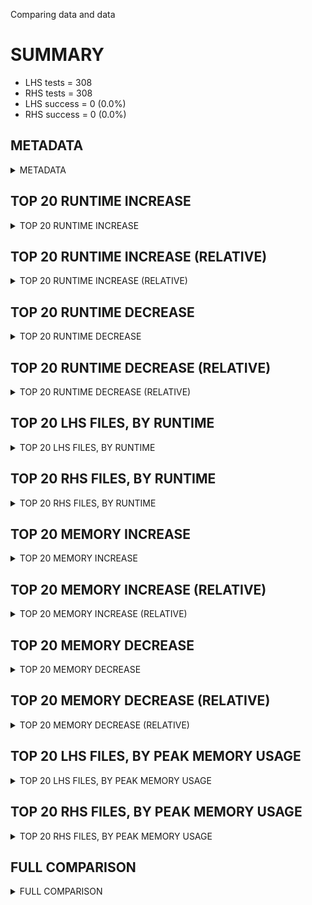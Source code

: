 Comparing data and data


# SUMMARY
- LHS tests = 308
- RHS tests = 308
- LHS success = 0  (0.0%)
- RHS success = 0  (0.0%)


## METADATA

<details><summary>METADATA</summary>

# LHS
<pre>
Ramon benchmark for Z3
-
Job description: dio on certora random seed
Job tag: dio_certora_random_seed
Runner: lev-ripper
Z3 repo: Z3Prover/z3
Z3 commit: 14e2aadad0b55b8b6c52e52ea534f9470c8f88dd
Z3 branch: 
Z3 options: "-T:600 lp.dio_eqs=true -st smt.random_seed=159"
Z3 inputs: inputs/certora
Z3 commit message: include LICENSE.txt in wheels (#7614)

Update setup.py so that we copy LICENSE.TXT to src/api/python before
creating the sdist.  Any wheels built from this sdist will now
contain the LICENSE.txt file.

Fixes #7604

</pre>
# RHS
<pre>
Ramon benchmark for Z3
-
Job description: dio on certora random seed
Job tag: dio_certora_random_seed
Runner: lev-ripper
Z3 repo: Z3Prover/z3
Z3 commit: 14e2aadad0b55b8b6c52e52ea534f9470c8f88dd
Z3 branch: 
Z3 options: "-T:600 lp.dio_eqs=true -st smt.random_seed=159"
Z3 inputs: inputs/certora
Z3 commit message: include LICENSE.txt in wheels (#7614)

Update setup.py so that we copy LICENSE.TXT to src/api/python before
creating the sdist.  Any wheels built from this sdist will now
contain the LICENSE.txt file.

Fixes #7604

</pre>
</details>


## TOP 20 RUNTIME INCREASE

<details><summary>TOP 20 RUNTIME INCREASE</summary>

|FILE                                                                                        |TIME_L     |TIME_R     |DIFF(s)    |DIFF(%)|
|-------------|-------------:|-------------:|--------------:|------------:|
</details>


## TOP 20 RUNTIME INCREASE (RELATIVE)

<details><summary>TOP 20 RUNTIME INCREASE (RELATIVE)</summary>

|FILE                                                                                        |TIME_L     |TIME_R     |DIFF(s)    |DIFF(%)|
|-------------|-------------:|-------------:|--------------:|------------:|
</details>


## TOP 20 RUNTIME DECREASE

<details><summary>TOP 20 RUNTIME DECREASE</summary>

|FILE                                                                                        |TIME_L     |TIME_R     |DIFF(s)    |DIFF(%)|
|-------------|-------------:|-------------:|--------------:|------------:|
</details>


## TOP 20 RUNTIME DECREASE (RELATIVE)

<details><summary>TOP 20 RUNTIME DECREASE (RELATIVE)</summary>

|FILE                                                                                        |TIME_L     |TIME_R     |DIFF(s)    |DIFF(%)|
|-------------|-------------:|-------------:|--------------:|------------:|
</details>


## TOP 20 LHS FILES, BY RUNTIME

<details><summary>TOP 20 LHS FILES, BY RUNTIME</summary>

|FILE                                                                                       |TIME     |MEM        |
|------------|----------:|---------:|
|25959_5dee2e2f6ef44465a2bea4b085818948_69_QF_UFDTNIA.smt2                                  |   0.010s |1484.0KiB|
|72658_63104dadde9c6026353f_71_QF_UFDTNIA.smt2                                              |   0.009s |1560.0KiB|
|30078_f817a923328f75af7e60_27_QF_UFDTNIA.smt2                                              |   0.009s |1560.0KiB|
|940_590f27b1c3c800d3243e_31_QF_UFLIA.smt2                                                  |   0.008s |1564.0KiB|
|3106_afb7bc55417e43d7a22790c3576f04fc_37_QF_UFLIA.smt2                                     |   0.008s |1564.0KiB|
|39657_1c7158801cd59dc13f05_44_QF_UFLIA.smt2                                                |   0.008s |1556.0KiB|
|3106_afb7bc55417e43d7a22790c3576f04fc_37_QF_UFDTLIA.smt2                                   |   0.008s |1560.0KiB|
|25959_5dee2e2f6ef44465a2bea4b085818948_68_QF_UFDTNIA.smt2                                  |   0.008s |1788.0KiB|
|52759_bec3a2272267494faeecb6bfaf253e3b_11_QF_UFDTNIA.smt2                                  |   0.007s |1560.0KiB|
|44289_e5a2e5c780236919ee6a_18_QF_UFDTLIA.smt2                                              |   0.007s |1560.0KiB|
|44289_4066055e0f64d96da11a_15_QF_UFDTLIA.smt2                                              |   0.007s |1560.0KiB|
|63058_aa742630eef64f949de269382c1f9035_25_UFDTLIA.smt2                                     |   0.007s |1552.0KiB|
|44289_e5a2e5c780236919ee6a_18_QF_UFDTNIA.smt2                                              |   0.007s |1412.0KiB|
|41958_32933c5a1384696720a2_63_QF_UFLIA.smt2                                                |   0.007s |1560.0KiB|
|11775_ad46e5b8db4748c51973_43_QF_UFLIA.smt2                                                |   0.007s |1556.0KiB|
|44289_e5a2e5c780236919ee6a_17_QF_UFDTLIA.smt2                                              |   0.007s |1552.0KiB|
|44289_4066055e0f64d96da11a_14_QF_UFDTLIA.smt2                                              |   0.007s |1596.0KiB|
|17512_5c1021b0faa6b6e1791b_20_QF_UFNIA.smt2                                                |   0.007s |1328.0KiB|
|30078_f817a923328f75af7e60_28_QF_UFDTNIA.smt2                                              |   0.007s |1788.0KiB|
|52759_bec3a2272267494faeecb6bfaf253e3b_10_QF_UFNIA.smt2                                    |   0.007s |1560.0KiB|
</details>


## TOP 20 RHS FILES, BY RUNTIME

<details><summary>TOP 20 RHS FILES, BY RUNTIME</summary>

|FILE                                                                                       |TIME     |MEM        |
|------------|----------:|---------:|
|25959_5dee2e2f6ef44465a2bea4b085818948_69_QF_UFDTNIA.smt2                                  |   0.010s |1484.0KiB|
|72658_63104dadde9c6026353f_71_QF_UFDTNIA.smt2                                              |   0.009s |1560.0KiB|
|30078_f817a923328f75af7e60_27_QF_UFDTNIA.smt2                                              |   0.009s |1560.0KiB|
|940_590f27b1c3c800d3243e_31_QF_UFLIA.smt2                                                  |   0.008s |1564.0KiB|
|3106_afb7bc55417e43d7a22790c3576f04fc_37_QF_UFLIA.smt2                                     |   0.008s |1564.0KiB|
|39657_1c7158801cd59dc13f05_44_QF_UFLIA.smt2                                                |   0.008s |1556.0KiB|
|3106_afb7bc55417e43d7a22790c3576f04fc_37_QF_UFDTLIA.smt2                                   |   0.008s |1560.0KiB|
|25959_5dee2e2f6ef44465a2bea4b085818948_68_QF_UFDTNIA.smt2                                  |   0.008s |1788.0KiB|
|52759_bec3a2272267494faeecb6bfaf253e3b_11_QF_UFDTNIA.smt2                                  |   0.007s |1560.0KiB|
|44289_e5a2e5c780236919ee6a_18_QF_UFDTLIA.smt2                                              |   0.007s |1560.0KiB|
|44289_4066055e0f64d96da11a_15_QF_UFDTLIA.smt2                                              |   0.007s |1560.0KiB|
|63058_aa742630eef64f949de269382c1f9035_25_UFDTLIA.smt2                                     |   0.007s |1552.0KiB|
|44289_e5a2e5c780236919ee6a_18_QF_UFDTNIA.smt2                                              |   0.007s |1412.0KiB|
|41958_32933c5a1384696720a2_63_QF_UFLIA.smt2                                                |   0.007s |1560.0KiB|
|11775_ad46e5b8db4748c51973_43_QF_UFLIA.smt2                                                |   0.007s |1556.0KiB|
|44289_e5a2e5c780236919ee6a_17_QF_UFDTLIA.smt2                                              |   0.007s |1552.0KiB|
|44289_4066055e0f64d96da11a_14_QF_UFDTLIA.smt2                                              |   0.007s |1596.0KiB|
|17512_5c1021b0faa6b6e1791b_20_QF_UFNIA.smt2                                                |   0.007s |1328.0KiB|
|30078_f817a923328f75af7e60_28_QF_UFDTNIA.smt2                                              |   0.007s |1788.0KiB|
|52759_bec3a2272267494faeecb6bfaf253e3b_10_QF_UFNIA.smt2                                    |   0.007s |1560.0KiB|
</details>


## TOP 20 MEMORY INCREASE

<details><summary>TOP 20 MEMORY INCREASE</summary>

|FILE                                                                                        |MEM_L         |MEM_R         |DIFF            |DIFF(%)|
|-------------|-------------:|-------------:|--------------:|------------:|
</details>


## TOP 20 MEMORY INCREASE (RELATIVE)

<details><summary>TOP 20 MEMORY INCREASE (RELATIVE)</summary>

|FILE                                                                                        |MEM_L         |MEM_R         |DIFF            |DIFF(%)|
|-------------|-------------:|-------------:|--------------:|------------:|
</details>


## TOP 20 MEMORY DECREASE

<details><summary>TOP 20 MEMORY DECREASE</summary>

|FILE                                                                                        |MEM_L         |MEM_R         |DIFF            |DIFF(%)|
|-------------|-------------:|-------------:|--------------:|------------:|
</details>


## TOP 20 MEMORY DECREASE (RELATIVE)

<details><summary>TOP 20 MEMORY DECREASE (RELATIVE)</summary>

|FILE                                                                                        |MEM_L         |MEM_R         |DIFF            |DIFF(%)|
|-------------|-------------:|-------------:|--------------:|------------:|
</details>


## TOP 20 LHS FILES, BY PEAK MEMORY USAGE

<details><summary>TOP 20 LHS FILES, BY PEAK MEMORY USAGE</summary>

|FILE                                                                                       |TIME     |MEM        |
|------------|----------:|---------:|
|25959_5dee2e2f6ef44465a2bea4b085818948_68_QF_UFDTNIA.smt2                                  |   0.008s |1788.0KiB|
|30078_f817a923328f75af7e60_28_QF_UFDTNIA.smt2                                              |   0.007s |1788.0KiB|
|41958_45c688a4814eb926c254_60_QF_UFDTLIA.smt2                                              |   0.006s |1788.0KiB|
|52759_af0c476fe3b544b9a8507f3e42472c43_13_QF_UFNIA.smt2                                    |   0.005s |1788.0KiB|
|3106_1c933134166dbad31f79_40_QF_UFNIA.smt2                                                 |   0.005s |1788.0KiB|
|93493_27ab26d56d60426da02e50231269b6ff_51_QF_UFDTLIA.smt2                                  |   0.005s |1788.0KiB|
|41958_45c688a4814eb926c254_59_QF_UFLIA.smt2                                                |   0.004s |1788.0KiB|
|25959_5dee2e2f6ef44465a2bea4b085818948_68_QF_UFDTLIA.smt2                                  |   0.004s |1788.0KiB|
|63058_64ab9a7ef7b6c3492507_24_QF_UFNIA.smt2                                                |   0.004s |1788.0KiB|
|63058_64ab9a7ef7b6c3492507_24_QF_UFLIA.smt2                                                |   0.003s |1788.0KiB|
|63058_64ab9a7ef7b6c3492507_23_QF_UFLIA.smt2                                                |   0.003s |1788.0KiB|
|3106_1c933134166dbad31f79_38_QF_UFDTLIA.smt2                                               |   0.003s |1788.0KiB|
|83314_a702bf8b823398c9e37a_4_UFLIA.smt2                                                    |   0.003s |1788.0KiB|
|52759_af0c476fe3b544b9a8507f3e42472c43_12_QF_UFDTLIA.smt2                                  |   0.005s |1784.0KiB|
|83314_a702bf8b823398c9e37a_1_UFDTLIA.smt2                                                  |   0.003s |1784.0KiB|
|3106_1c933134166dbad31f79_39_QF_UFLIA.smt2                                                 |   0.003s |1784.0KiB|
|65782_cd31513fdcd15701933b_5_QF_UFNIA.smt2                                                 |   0.006s |1780.0KiB|
|940_590f27b1c3c800d3243e_29_QF_UFLIA.smt2                                                  |   0.004s |1780.0KiB|
|25959_5dee2e2f6ef44465a2bea4b085818948_68_QF_UFNIA.smt2                                    |   0.005s |1740.0KiB|
|44289_b077fc096b3d41cba49f8628caff7fa5_16_QF_UFDTNIA.smt2                                  |   0.005s |1732.0KiB|
</details>


## TOP 20 RHS FILES, BY PEAK MEMORY USAGE

<details><summary>TOP 20 RHS FILES, BY PEAK MEMORY USAGE</summary>

|FILE                                                                                       |TIME     |MEM        |
|------------|----------:|---------:|
|25959_5dee2e2f6ef44465a2bea4b085818948_68_QF_UFDTNIA.smt2                                  |   0.008s |1788.0KiB|
|30078_f817a923328f75af7e60_28_QF_UFDTNIA.smt2                                              |   0.007s |1788.0KiB|
|41958_45c688a4814eb926c254_60_QF_UFDTLIA.smt2                                              |   0.006s |1788.0KiB|
|52759_af0c476fe3b544b9a8507f3e42472c43_13_QF_UFNIA.smt2                                    |   0.005s |1788.0KiB|
|3106_1c933134166dbad31f79_40_QF_UFNIA.smt2                                                 |   0.005s |1788.0KiB|
|93493_27ab26d56d60426da02e50231269b6ff_51_QF_UFDTLIA.smt2                                  |   0.005s |1788.0KiB|
|41958_45c688a4814eb926c254_59_QF_UFLIA.smt2                                                |   0.004s |1788.0KiB|
|25959_5dee2e2f6ef44465a2bea4b085818948_68_QF_UFDTLIA.smt2                                  |   0.004s |1788.0KiB|
|63058_64ab9a7ef7b6c3492507_24_QF_UFNIA.smt2                                                |   0.004s |1788.0KiB|
|63058_64ab9a7ef7b6c3492507_24_QF_UFLIA.smt2                                                |   0.003s |1788.0KiB|
|63058_64ab9a7ef7b6c3492507_23_QF_UFLIA.smt2                                                |   0.003s |1788.0KiB|
|3106_1c933134166dbad31f79_38_QF_UFDTLIA.smt2                                               |   0.003s |1788.0KiB|
|83314_a702bf8b823398c9e37a_4_UFLIA.smt2                                                    |   0.003s |1788.0KiB|
|52759_af0c476fe3b544b9a8507f3e42472c43_12_QF_UFDTLIA.smt2                                  |   0.005s |1784.0KiB|
|83314_a702bf8b823398c9e37a_1_UFDTLIA.smt2                                                  |   0.003s |1784.0KiB|
|3106_1c933134166dbad31f79_39_QF_UFLIA.smt2                                                 |   0.003s |1784.0KiB|
|65782_cd31513fdcd15701933b_5_QF_UFNIA.smt2                                                 |   0.006s |1780.0KiB|
|940_590f27b1c3c800d3243e_29_QF_UFLIA.smt2                                                  |   0.004s |1780.0KiB|
|25959_5dee2e2f6ef44465a2bea4b085818948_68_QF_UFNIA.smt2                                    |   0.005s |1740.0KiB|
|44289_b077fc096b3d41cba49f8628caff7fa5_16_QF_UFDTNIA.smt2                                  |   0.005s |1732.0KiB|
</details>


## FULL COMPARISON

<details><summary>FULL COMPARISON</summary>

|FILE                                                                                        |TIME_L     |TIME_R     |DIFF(s)    |DIFF(%)|
|-------------|-------------:|-------------:|--------------:|------------:|
</details>
